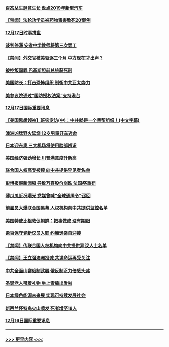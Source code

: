 #### [百态丛生肆意生长 盘点2019年新型汽车](../pages/prog202/a102731663.md?t=12180801) 
#### [【禁闻】法轮功学员被药物毒害致死20案例](../pages/prog202/a102731648.md?t=12180801) 
#### [12月17日时事拼盘](../pages/prog202/a102731589.md?t=12180801) 
#### [谈判停滞 安省中学教师将第三次罢工](../pages/prog202/a102731565.md?t=12180801) 
#### [【禁闻】外交官被美驱逐三个月 中方现在才出声？](../pages/prog202/a102731548.md?t=12180801) 
#### [被控叛国罪 巴基斯坦前总统获死刑](../pages/prog202/a102731435.md?t=12180801) 
#### [美国防长：打击恐怖组织 制衡中共亚太势力](../pages/prog202/a102731419.md?t=12180801) 
#### [美参议院通过“国防授权法案”支持港台](../pages/prog202/a102731407.md?t=12180801) 
#### [12月17日国际重要讯息](../pages/prog202/a102731240.md?t=12180801) 
#### [【美国思想领袖】班农专访(中)：中共就是一个黑帮组织！(中文字幕)](../pages/prog202/a102729959.md?t=12180801) 
#### [澳洲凶猛野火延烧 12岁男童开车逃命](../pages/prog202/a102731181.md?t=12180801) 
#### [日本迎东奥 三大机场将使用脸部辨识](../pages/prog202/a102731092.md?t=12180801) 
#### [美国经济强劲增长 川普满意度升新高](../pages/prog202/a102731052.md?t=12180801) 
#### [联合国人权高专被控 向中共提供异见者名单](../pages/prog202/a102731045.md?t=12180801) 
#### [彭博报假新闻稿 导致万喜股价崩跌 法国祭重罚](../pages/prog202/a102730937.md?t=12180801) 
#### [薄瓜瓜近况曝光 党媒曾喊“全球通缉令”召回](../pages/prog202/a102730850.md?t=12180801) 
#### [前雇员大爆联合国黑幕 人权机构向中共提供监控名单](../pages/prog202/a102730609.md?t=12180801) 
#### [美国特使比根敦促朝鲜：把事做成 没有期限](../pages/prog202/a102730625.md?t=12180801) 
#### [逾百保守党新议员入职  约翰逊亲自迎接](../pages/prog202/a102730778.md?t=12180801) 
#### [【禁闻】传联合国人权机构向中共提供异议人士名单](../pages/prog202/a102730747.md?t=12180801) 
#### [【禁闻】王立强澳洲投诚 共谍命运再受关注](../pages/prog202/a102730693.md?t=12180801) 
#### [中共全面山寨俄制武器 俄反制乏力倍感头疼](../pages/prog202/a102730668.md?t=12180801) 
#### [圣诞老人带着礼物 坐上雪橇出发啦](../pages/prog202/a102730635.md?t=12180801) 
#### [日本绿色能源未来展 实现可持续发展社会](../pages/prog202/a102730564.md?t=12180801) 
#### [新西兰怀特岛火山喷发 死者增至18人](../pages/prog202/a102730589.md?t=12180801) 
#### [12月16日国际重要讯息](../pages/prog202/a102730413.md?t=12180801) 

----
#### [ >>> 更早内容 <<< ](../indexes/prog202-earlier.md)
